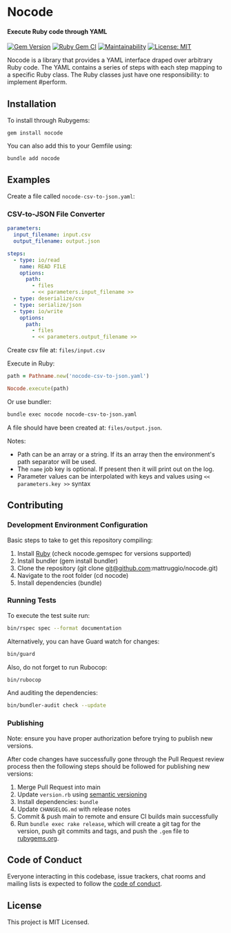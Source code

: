 # Nocode

#### Execute Ruby code through YAML

[![Gem Version](https://badge.fury.io/rb/nocode.svg)](https://badge.fury.io/rb/nocode) [![Ruby Gem CI](https://github.com/mattruggio/nocode/actions/workflows/rubygem.yml/badge.svg)](https://github.com/mattruggio/nocode/actions/workflows/rubygem.yml) [![Maintainability](https://api.codeclimate.com/v1/badges/66479dae44129c87dc88/maintainability)](https://codeclimate.com/github/mattruggio/nocode/maintainability) [![License: MIT](https://img.shields.io/badge/License-MIT-yellow.svg)](https://opensource.org/licenses/MIT)

Nocode is a library that provides a YAML interface draped over arbitrary Ruby code.  The YAML contains a series of steps with each step mapping to a specific Ruby class.  The Ruby classes just have one responsibility: to implement #perform.

## Installation

To install through Rubygems:

````
gem install nocode
````

You can also add this to your Gemfile using:

````
bundle add nocode
````

## Examples

Create a file called `nocode-csv-to-json.yaml`:

### CSV-to-JSON File Converter

````yaml
parameters:
  input_filename: input.csv
  output_filename: output.json

steps:
  - type: io/read
    name: READ FILE
    options:
      path:
        - files
        - << parameters.input_filename >>
  - type: deserialize/csv
  - type: serialize/json
  - type: io/write
    options:
      path:
        - files
        - << parameters.output_filename >>
````

Create csv file at: `files/input.csv`

Execute in Ruby:

````ruby
path = Pathname.new('nocode-csv-to-json.yaml')

Nocode.execute(path)
````

Or use bundler:

````zsh
bundle exec nocode nocode-csv-to-json.yaml
````

A file should have been created at: `files/output.json`.

Notes:

* Path can be an array or a string.  If its an array then the environment's path separator will be used.
* The `name` job key is optional.  If present then it will print out on the log.
* Parameter values can be interpolated with keys and values using `<< parameters.key >>` syntax



## Contributing

### Development Environment Configuration

Basic steps to take to get this repository compiling:

1. Install [Ruby](https://www.ruby-lang.org/en/documentation/installation/) (check nocode.gemspec for versions supported)
2. Install bundler (gem install bundler)
3. Clone the repository (git clone git@github.com:mattruggio/nocode.git)
4. Navigate to the root folder (cd nocode)
5. Install dependencies (bundle)

### Running Tests

To execute the test suite run:

````zsh
bin/rspec spec --format documentation
````

Alternatively, you can have Guard watch for changes:

````zsh
bin/guard
````

Also, do not forget to run Rubocop:

````zsh
bin/rubocop
````

And auditing the dependencies:

````zsh
bin/bundler-audit check --update
````

### Publishing

Note: ensure you have proper authorization before trying to publish new versions.

After code changes have successfully gone through the Pull Request review process then the following steps should be followed for publishing new versions:

1. Merge Pull Request into main
2. Update `version.rb` using [semantic versioning](https://semver.org/)
3. Install dependencies: `bundle`
4. Update `CHANGELOG.md` with release notes
5. Commit & push main to remote and ensure CI builds main successfully
6. Run `bundle exec rake release`, which will create a git tag for the version, push git commits and tags, and push the `.gem` file to [rubygems.org](https://rubygems.org).

## Code of Conduct

Everyone interacting in this codebase, issue trackers, chat rooms and mailing lists is expected to follow the [code of conduct](https://github.com/mattruggio/nocode/blob/main/CODE_OF_CONDUCT.md).

## License

This project is MIT Licensed.
